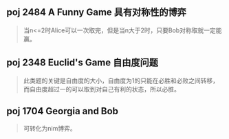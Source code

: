 ## poj 2484 A Funny Game 具有对称性的博弈
>当n<=2时Alice可以一次取完，但是当n大于2时，只要Bob对称取就一定能赢。

## poj 2348 Euclid's Game 自由度问题
>此类题的关键是自由度的大小，自由度为1的只能在必胜和必败之间转移，而自由度超过一的可以取到对自己有利的状态，所以必胜。

## poj 1704 Georgia and Bob
>可转化为nim博弈。
